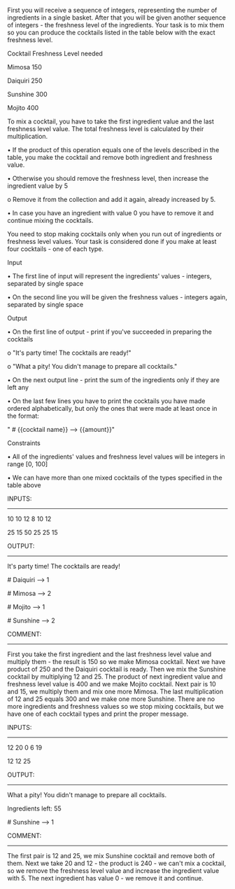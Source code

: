 ﻿
First you will receive a sequence of integers, representing the number of ingredients in a single basket. After that you will be given another sequence of integers - the freshness level of the ingredients.
Your task is to mix them so you can produce the cocktails listed in the table below with the exact freshness level. 

Cocktail	Freshness Level needed

Mimosa	    150

Daiquiri	250

Sunshine	300

Mojito	    400

To mix a cocktail, you have to take the first ingredient value and the last freshness level value. The total freshness level is calculated by their multiplication.

•	If the product of this operation equals one of the levels described in the table, you make the cocktail and remove both ingredient and freshness value. 

•	Otherwise you should remove the freshness level, then increase the ingredient value by 5

o	Remove it from the collection and add it again, already increased by 5. 

•	In case you have an ingredient with value 0 you have to remove it and continue mixing the cocktails.

You need to stop making cocktails only when you run out of ingredients or freshness level values.
Your task is considered done if you make at least four cocktails - one of each type.

Input

•	The first line of input will represent the ingredients' values - integers, separated by single space

•	On the second line you will be given the freshness values - integers again, separated by single space


Output

•	On the first line of output - print if you've succeeded in preparing the cocktails

o	"It's party time! The cocktails are ready!"

o	"What a pity! You didn't manage to prepare all cocktails."

•	On the next output line - print the sum of the ingredients only if they are left any 

•	On the last few lines you have to print the cocktails you have made ordered alphabetically, but only the ones that were made at least once in the format:

" # {{cocktail name}} --> {{amount}}"

Constraints

•	All of the ingredients' values and freshness level values will be integers in range [0, 100]

•	We can have more than one mixed cocktails of the types specified in the table above


INPUTS:

____________

10 10 12 8 10 12

25 15 50 25 25 15

OUTPUT:

_________________

It's party time! The cocktails are ready!

\# Daiquiri --> 1
 
\# Mimosa --> 2

\# Mojito --> 1

\# Sunshine --> 2

COMMENT:

______________

First you take the first ingredient and the last freshness level value and multiply them - the result is 150 so we make Mimosa cocktail. Next we have product of 250 and the Daiquiri cocktail is ready. Then we mix the Sunshine cocktail by multiplying 12 and 25. The product of next ingredient value and freshness level value is 400 and we make Mojito cocktail. Next pair is 10 and 15, we multiply them and mix one more Mimosa. The last multiplication of 12 and 25 equals 300 and we make one more Sunshine. There are no more ingredients and freshness values so we stop mixing cocktails, but we have one of each cocktail types and print the proper message.

INPUTS:

________________

12 20 0 6 19

12 12 25


OUTPUT:

_______________

What a pity! You didn't manage to prepare all cocktails.

Ingredients left: 55

\# Sunshine --> 1

COMMENT:

___

The first pair is 12 and 25, we mix Sunshine cocktail and remove both of them. 
Next we take 20 and 12 - the product is 240 - we can't mix a cocktail, so we remove the freshness level value and increase the ingredient value with 5.
The next ingredient has value 0 - we remove it and continue. 


